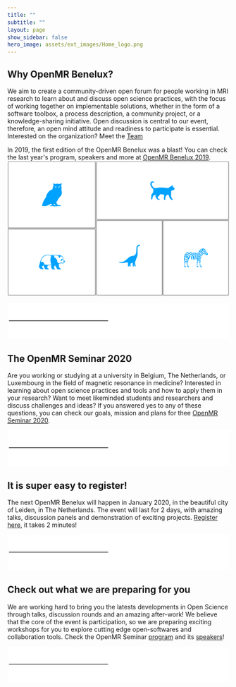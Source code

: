 ```yaml
---
title: ""
subtitle: ""
layout: page
show_sidebar: false
hero_image: assets/ext_images/Home_logo.png
---
```


## Why OpenMR Benelux?

We aim to create a community-driven open forum for people working in MRI research to learn about and discuss open science practices, with the focus of working together on implementable solutions, whether in the form of a software toolbox, a process description, a community project, or a knowledge-sharing initiative. Open discussion is central to our event, therefore, an open mind attitude and readiness to participate is essential.
Interested on the organization? Meet the [Team](./page-about-us.md)

In 2019, the first edition of the OpenMR Benelux was a blast! You can check the last year's program, speakers and more at [OpenMR Benelux 2019](./page-openmrb-2019.md).
![previous_openmr_2019|500x400](assets/ext_images/home_image_event_1.png)


![alt text](assets/ext_images/post_separator.png)

## The OpenMR Seminar 2020

Are you working or studying at a university in Belgium, The Netherlands, or Luxembourg in the field of magnetic resonance in medicine? Interested in learning about open science practices and tools and how to apply them in your research? Want to meet likeminded students and researchers and discuss challenges and ideas? If you answered yes to any of these questions, you can check our goals, mission and plans for thee [OpenMR Seminar 2020](page-1/).

![alt text](assets/ext_images/post_separator.png)


## It is super easy to register!

The next OpenMR Benelux will happen in January 2020, in the beautiful city of Leiden, in The Netherlands. The event will last for 2 days, with amazing talks, discussion panels and demonstration of exciting projects. [Register here](page-3/), it takes 2 minutes!

![alt text](assets/ext_images/post_separator.png)


## Check out what we are preparing for you

We are working hard to bring you the latests developments in Open Science through talks, discussion rounds and an amazing after-work! We believe that the core of the event is participation, so we are preparing exciting workshops for you to explore cutting edge open-softwares and collaboration tools. Check the OpenMR Seminar [program](products/) and its [speakers](blog/)!

![alt text](assets/ext_images/post_separator.png)



